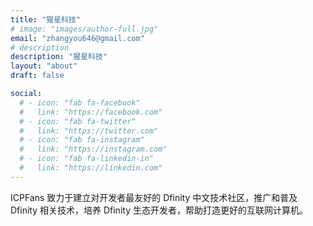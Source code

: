 ```yaml
---
title: "猩星科技"
# image: "images/author-full.jpg"
email: "zhangyou646@gmail.com"
# description
description: "猩星科技"
layout: "about"
draft: false

social:
  # - icon: "fab fa-facebook"
  #   link: "https://facebook.com"
  # - icon: "fab fa-twitter"
  #   link: "https://twitter.com"
  # - icon: "fab fa-instagram"
  #   link: "https://instagram.com"
  # - icon: "fab fa-linkedin-in"
  #   link: "https://linkedin.com"
---
```



ICPFans 致力于建立对开发者最友好的 Dfinity 中文技术社区，推广和普及 Dfinity 相关技术，培养 Dfinity 生态开发者，帮助打造更好的互联网计算机。

